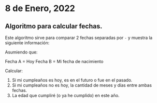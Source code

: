 # 8 de Enero, 2022
## Algoritmo para calcular fechas.
Este algoritmo sirve para comparar 2 fechas separadas por ```-``` y muestra la siguiente información:

Asumiendo que:

Fecha A = Hoy
Fecha B = Mi fecha de nacimiento

Calcular:

1. Si mi cumpleaños es hoy, es en el futuro o fue en el pasado.
2. Si mi cumpleaños no es hoy, la cantidad de meses y días entre ambas fechas.
3. La edad que cumpliré (o ya he cumplido) en este año.
